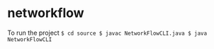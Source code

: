 # networkflow

To run the project
`
$ cd source
$ javac NetworkFlowCLI.java
$ java NetworkFlowCLI
`
